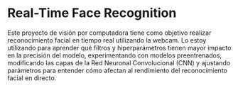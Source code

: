 # Real-Time Face Recognition

Este proyecto de visión por computadora tiene como objetivo realizar reconocimiento facial en tiempo real utilizando la webcam. Lo estoy utilizando para aprender qué filtros y hiperparámetros tienen mayor impacto en la precisión del modelo, experimentando con modelos preentrenados, modificando las capas de la Red Neuronal Convolucional (CNN) y ajustando parámetros para entender cómo afectan al rendimiento del reconocimiento facial en directo.
